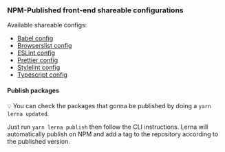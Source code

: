 ### NPM-Published front-end shareable configurations

Available shareable configs:

- [Babel config](./packages/babel-preset-app)
- [Browserslist config](./packages/browserslist-config)
- [ESLint config](./packages/eslint-config)
- [Prettier config](./packages/prettier-config)
- [Stylelint config](./packages/stylelint-config)
- [Typescript config](./packages/ts-config)

#### Publish packages

:bulb: You can check the packages that gonna be published by doing a `yarn lerna updated`.

Just run `yarn lerna publish` then follow the CLI instructions. Lerna will automatically
publish on NPM and add a tag to the repository according to the published version.
